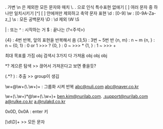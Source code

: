 . 가변 \\n 은 제외한 모든 문자와 매치
\\. . 으로 인식  특수표현 없애기
\[ ] 여러 문자 중 하나만 일치시키기 
\[^] \[ ] 안에꺼만 제외하고 
축약 문자 표현
\\d : [0-9]
\\w : [0-9A-Za-z_]
\\s : 모든 공백문자
\\D : \\d 제외
\\W
\\S

| : 또는 
^ : 시작하는 거
$ : 끝나는 
(?<주석>)

{4} : 4번 반복, 앞의 표현을 반복해서 씀
{3,5} : 3번 ~ 5번 반
{n, m} : n ~ m
{n, } : n ~ 
{0, 1} : 0 or 1  >>> ?
{0, } : 0 ~    >>> \*
{1, } : 1 ~    >>> +

최대 목표를 가짐
obj 검색시 3가지 다 가져옴
obj      obj      obj   

\*? 게으른 탐색 >> 끊어서 가져온다고 보면 좋을듯?

\(.\*? ) : 추출 >> group이 생김

\\w+@\\w+(\\.\\w+)+ : 그룹화 시켜 반복 
abc@nuli.com
abc@naver.co.kr

\\w+(\\.\\w+)\*@\\w+(\\.\\w+)+
ben.kim@nurilab.com.
.support@nurilab.com
a@rulke.co.kr
a.@rulakd.co.kr

0x0D, 0x0A  : enter 키

[\\d\\D]+  >> 모든 문자 
